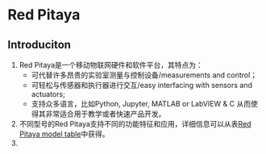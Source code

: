 # Red Pitaya
## Introduciton
1. Red Pitaya是一个移动物联网硬件和软件平台，其特点为：
   * 可代替许多昂贵的实验室测量与控制设备/measurements and control；
   * 可轻松与传感器和执行器进行交互/easy interfacing with sensors and actuators;
   * 支持众多语言，比如Python, Jupyter, MATLAB or LabVIEW & C
   从而使得其非常适合用于教学或者快速产品开发。
2. 不同型号的Red Pitaya支持不同的功能特征和应用，详细信息可以从表[Red Pitaya model table](https://redpitaya.readthedocs.io/en/latest/appsFeatures/supportedFeaturesAndApps.html)中获得。
3. 
